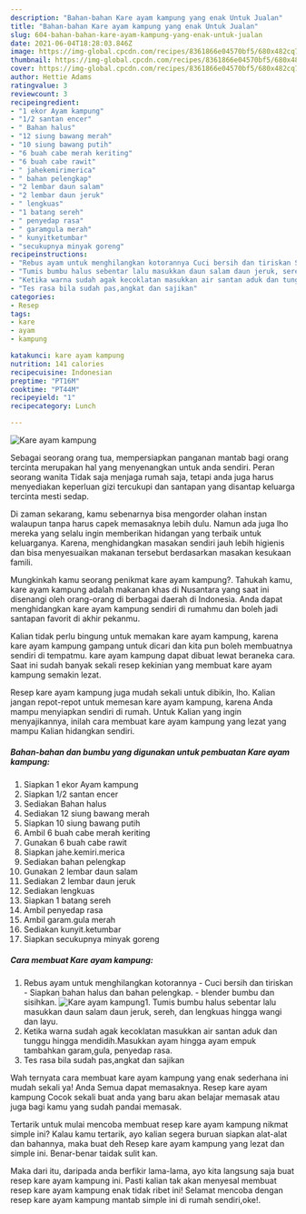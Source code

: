```yaml
---
description: "Bahan-bahan Kare ayam kampung yang enak Untuk Jualan"
title: "Bahan-bahan Kare ayam kampung yang enak Untuk Jualan"
slug: 604-bahan-bahan-kare-ayam-kampung-yang-enak-untuk-jualan
date: 2021-06-04T18:28:03.846Z
image: https://img-global.cpcdn.com/recipes/8361866e04570bf5/680x482cq70/kare-ayam-kampung-foto-resep-utama.jpg
thumbnail: https://img-global.cpcdn.com/recipes/8361866e04570bf5/680x482cq70/kare-ayam-kampung-foto-resep-utama.jpg
cover: https://img-global.cpcdn.com/recipes/8361866e04570bf5/680x482cq70/kare-ayam-kampung-foto-resep-utama.jpg
author: Hettie Adams
ratingvalue: 3
reviewcount: 3
recipeingredient:
- "1 ekor Ayam kampung"
- "1/2 santan encer"
- " Bahan halus"
- "12 siung bawang merah"
- "10 siung bawang putih"
- "6 buah cabe merah keriting"
- "6 buah cabe rawit"
- " jahekemirimerica"
- " bahan pelengkap"
- "2 lembar daun salam"
- "2 lembar daun jeruk"
- " lengkuas"
- "1 batang sereh"
- " penyedap rasa"
- " garamgula merah"
- " kunyitketumbar"
- "secukupnya minyak goreng"
recipeinstructions:
- "Rebus ayam untuk menghilangkan kotorannya Cuci bersih dan tiriskan Siapkan bahan halus dan bahan pelengkap. blender bumbu dan sisihkan."
- "Tumis bumbu halus sebentar lalu masukkan daun salam daun jeruk, sereh, dan lengkuas hingga wangi dan layu."
- "Ketika warna sudah agak kecoklatan masukkan air santan aduk dan tunggu hingga mendidih.Masukkan ayam hingga ayam empuk tambahkan garam,gula, penyedap rasa."
- "Tes rasa bila sudah pas,angkat dan sajikan"
categories:
- Resep
tags:
- kare
- ayam
- kampung

katakunci: kare ayam kampung 
nutrition: 141 calories
recipecuisine: Indonesian
preptime: "PT16M"
cooktime: "PT44M"
recipeyield: "1"
recipecategory: Lunch

---
```



![Kare ayam kampung](https://img-global.cpcdn.com/recipes/8361866e04570bf5/680x482cq70/kare-ayam-kampung-foto-resep-utama.jpg)

Sebagai seorang orang tua, mempersiapkan panganan mantab bagi orang tercinta merupakan hal yang menyenangkan untuk anda sendiri. Peran seorang  wanita Tidak saja menjaga rumah saja, tetapi anda juga harus menyediakan keperluan gizi tercukupi dan santapan yang disantap keluarga tercinta mesti sedap.

Di zaman  sekarang, kamu sebenarnya bisa mengorder olahan instan walaupun tanpa harus capek memasaknya lebih dulu. Namun ada juga lho mereka yang selalu ingin memberikan hidangan yang terbaik untuk keluarganya. Karena, menghidangkan masakan sendiri jauh lebih higienis dan bisa menyesuaikan makanan tersebut berdasarkan masakan kesukaan famili. 



Mungkinkah kamu seorang penikmat kare ayam kampung?. Tahukah kamu, kare ayam kampung adalah makanan khas di Nusantara yang saat ini disenangi oleh orang-orang di berbagai daerah di Indonesia. Anda dapat menghidangkan kare ayam kampung sendiri di rumahmu dan boleh jadi santapan favorit di akhir pekanmu.

Kalian tidak perlu bingung untuk memakan kare ayam kampung, karena kare ayam kampung gampang untuk dicari dan kita pun boleh membuatnya sendiri di tempatmu. kare ayam kampung dapat dibuat lewat beraneka cara. Saat ini sudah banyak sekali resep kekinian yang membuat kare ayam kampung semakin lezat.

Resep kare ayam kampung juga mudah sekali untuk dibikin, lho. Kalian jangan repot-repot untuk memesan kare ayam kampung, karena Anda mampu menyiapkan sendiri di rumah. Untuk Kalian yang ingin menyajikannya, inilah cara membuat kare ayam kampung yang lezat yang mampu Kalian hidangkan sendiri.

<!--inarticleads1-->

##### Bahan-bahan dan bumbu yang digunakan untuk pembuatan Kare ayam kampung:

1. Siapkan 1 ekor Ayam kampung
1. Siapkan 1/2 santan encer
1. Sediakan  Bahan halus
1. Sediakan 12 siung bawang merah
1. Siapkan 10 siung bawang putih
1. Ambil 6 buah cabe merah keriting
1. Gunakan 6 buah cabe rawit
1. Siapkan  jahe.kemiri.merica
1. Sediakan  bahan pelengkap
1. Gunakan 2 lembar daun salam
1. Sediakan 2 lembar daun jeruk
1. Sediakan  lengkuas
1. Siapkan 1 batang sereh
1. Ambil  penyedap rasa
1. Ambil  garam.gula merah
1. Sediakan  kunyit.ketumbar
1. Siapkan secukupnya minyak goreng




<!--inarticleads2-->

##### Cara membuat Kare ayam kampung:

1. Rebus ayam untuk menghilangkan kotorannya - Cuci bersih dan tiriskan - Siapkan bahan halus dan bahan pelengkap. - blender bumbu dan sisihkan.
<img src="https://img-global.cpcdn.com/steps/b401190c7cba8873/160x128cq70/kare-ayam-kampung-langkah-memasak-1-foto.jpg" alt="Kare ayam kampung">1. Tumis bumbu halus sebentar lalu masukkan daun salam daun jeruk, sereh, dan lengkuas hingga wangi dan layu.
1. Ketika warna sudah agak kecoklatan masukkan air santan aduk dan tunggu hingga mendidih.Masukkan ayam hingga ayam empuk tambahkan garam,gula, penyedap rasa.
1. Tes rasa bila sudah pas,angkat dan sajikan




Wah ternyata cara membuat kare ayam kampung yang enak sederhana ini mudah sekali ya! Anda Semua dapat memasaknya. Resep kare ayam kampung Cocok sekali buat anda yang baru akan belajar memasak atau juga bagi kamu yang sudah pandai memasak.

Tertarik untuk mulai mencoba membuat resep kare ayam kampung nikmat simple ini? Kalau kamu tertarik, ayo kalian segera buruan siapkan alat-alat dan bahannya, maka buat deh Resep kare ayam kampung yang lezat dan simple ini. Benar-benar taidak sulit kan. 

Maka dari itu, daripada anda berfikir lama-lama, ayo kita langsung saja buat resep kare ayam kampung ini. Pasti kalian tak akan menyesal membuat resep kare ayam kampung enak tidak ribet ini! Selamat mencoba dengan resep kare ayam kampung mantab simple ini di rumah sendiri,oke!.

